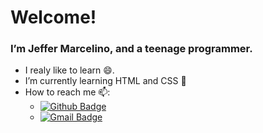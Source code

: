 # Welcome!

<!--
### Hi there 👋
**JefferMarcelino/JefferMarcelino** is a ✨ _special_ ✨ repository because its `README.md` (this file) appears on your GitHub profile.

Here are some ideas to get you started:

- 🔭 I’m currently working on ...
- 🌱 I’m currently learning ...
- 👯 I’m looking to collaborate on ...
- 🤔 I’m looking for help with ...
- 💬 Ask me about ...
- 📫 How to reach me: ...
- 😄 Pronouns: ...
- ⚡ Fun fact: ...
-->

### I’m Jeffer Marcelino, and a teenage programmer.

- I realy like to learn 😄.
- I’m currently learning HTML and CSS 🌱
- How to reach me 📫:
  - [![Github Badge](https://img.shields.io/badge/-Github-000?style=flat-square&logo=Github&logoColor=white&link=https://github.com/JefferMarcelino)](https://github.com/JefferMarcelino)
  - [![Gmail Badge](https://img.shields.io/badge/-Gmail-c14438?style=flat-square&logo=Gmail&logoColor=white&link=mailto:jeffersunde72@gmail.com)](mailto:jeffersunde72@gmail.com)
